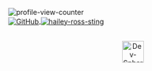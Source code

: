 <p align="left">
<a href="https://u.hails.cc/Links"><img align="left" src="https://komarev.com/ghpvc/?username=hailey-ross&label=Profile+views&color=ff6e96&style=plastic" alt="profile-view-counter" /><br>
<img align="center" alt="GitHub" src="https://img.shields.io/badge/dynamic/json?logo=github&label=GitHub+Followers&labelColor=282c34&color=181717&query=%24.data.totalSubs&url=https%3A%2F%2Fapi.spencerwoo.com%2Fsubstats%2F%3Fsource%3Dgithub%26queryKey%3Dhailey-ross&longCache=true"/>  
<img align="center" src="https://assets.hails.cc/i/hailey-sting.gif" alt="hailey-ross-sting" /></a>
</p>
<p align="center"><a href="https://u.hails.cc/Links">
<br><img src="http://assets.hails.cc/i/dev-sphere96x96.png" alt="Dev-Sphere" style="width:44px;height:44px;"/></a>
</p>

